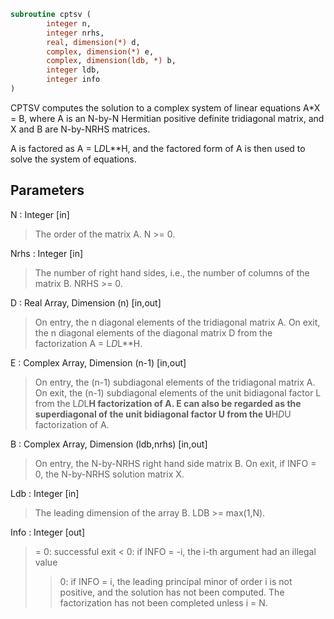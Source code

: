 ```fortran
subroutine cptsv (
		integer n,
		integer nrhs,
		real, dimension(*) d,
		complex, dimension(*) e,
		complex, dimension(ldb, *) b,
		integer ldb,
		integer info
)
```

 CPTSV computes the solution to a complex system of linear equations
 A*X = B, where A is an N-by-N Hermitian positive definite tridiagonal
 matrix, and X and B are N-by-NRHS matrices.

 A is factored as A = L*D*L**H, and the factored form of A is then
 used to solve the system of equations.

## Parameters
N : Integer [in]
> The order of the matrix A.  N >= 0.

Nrhs : Integer [in]
> The number of right hand sides, i.e., the number of columns
> of the matrix B.  NRHS >= 0.

D : Real Array, Dimension (n) [in,out]
> On entry, the n diagonal elements of the tridiagonal matrix
> A.  On exit, the n diagonal elements of the diagonal matrix
> D from the factorization A = L*D*L**H.

E : Complex Array, Dimension (n-1) [in,out]
> On entry, the (n-1) subdiagonal elements of the tridiagonal
> matrix A.  On exit, the (n-1) subdiagonal elements of the
> unit bidiagonal factor L from the L*D*L**H factorization of
> A.  E can also be regarded as the superdiagonal of the unit
> bidiagonal factor U from the U**H*D*U factorization of A.

B : Complex Array, Dimension (ldb,nrhs) [in,out]
> On entry, the N-by-NRHS right hand side matrix B.
> On exit, if INFO = 0, the N-by-NRHS solution matrix X.

Ldb : Integer [in]
> The leading dimension of the array B.  LDB >= max(1,N).

Info : Integer [out]
> = 0:  successful exit
> < 0:  if INFO = -i, the i-th argument had an illegal value
> > 0:  if INFO = i, the leading principal minor of order i
> is not positive, and the solution has not been
> computed.  The factorization has not been completed
> unless i = N.


